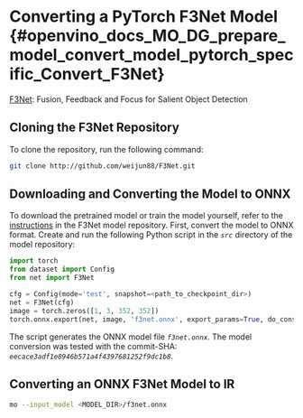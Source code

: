 # Converting a PyTorch F3Net Model {#openvino_docs_MO_DG_prepare_model_convert_model_pytorch_specific_Convert_F3Net}

[F3Net](https://github.com/weijun88/F3Net): Fusion, Feedback and Focus for Salient Object Detection

## Cloning the F3Net Repository

To clone the repository, run the following command:

```sh
git clone http://github.com/weijun88/F3Net.git
```

## Downloading and Converting the Model to ONNX

To download the pretrained model or train the model yourself, refer to the
[instructions](https://github.com/weijun88/F3Net/blob/master/README.md) in the F3Net model repository. First, convert the model to ONNX format. Create and run the following Python script in the *`src`* directory of the model repository:
```python
import torch
from dataset import Config
from net import F3Net

cfg = Config(mode='test', snapshot=<path_to_checkpoint_dir>)
net = F3Net(cfg)
image = torch.zeros([1, 3, 352, 352])
torch.onnx.export(net, image, 'f3net.onnx', export_params=True, do_constant_folding=True, opset_version=11)
```
The script generates the ONNX model file *`f3net.onnx`*. The model conversion was tested with the commit-SHA: *`eecace3adf1e8946b571a4f4397681252f9dc1b8`*.

## Converting an ONNX F3Net Model to IR

```sh
mo --input_model <MODEL_DIR>/f3net.onnx
```
